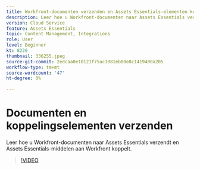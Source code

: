 ```yaml
---
title: Workfront-documenten verzenden en Assets Essentials-elementen koppelen
description: Leer hoe u Workfront-documenten naar Assets Essentials verzendt en Assets Essentials-middelen aan Workfront koppelt.
version: Cloud Service
feature: Assets Essentials
topic: Content Management, Integrations
role: User
level: Beginner
kt: 8220
thumbnail: 336255.jpeg
source-git-commit: 2edcaa0e10121f75ac3081eb00e8c1419400a205
workflow-type: tm+mt
source-wordcount: '47'
ht-degree: 0%

---
```



# Documenten en koppelingselementen verzenden

Leer hoe u Workfront-documenten naar Assets Essentials verzendt en Assets Essentials-middelen aan Workfront koppelt.

>[!VIDEO](https://video.tv.adobe.com/v/336255/?quality=12&learn=on)
